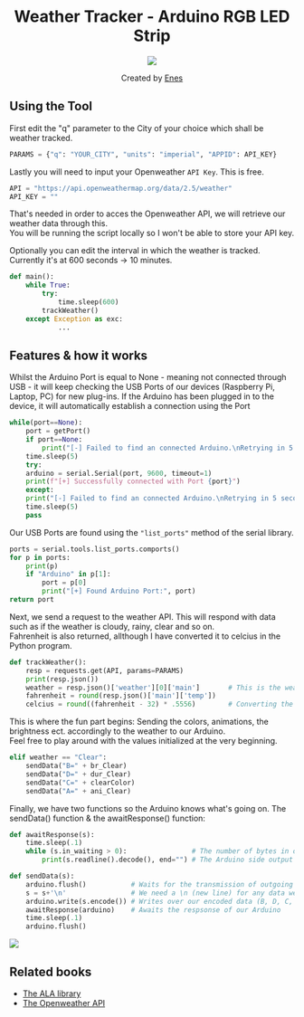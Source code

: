 <h1 align="center">Weather Tracker - Arduino RGB LED Strip</h1>

<div align="center">
  <img src="https://media.discordapp.net/attachments/914194110330576906/995748567090216970/unknown.png?width=500&height=374" id="center">
  <p align="center">
    Created by <a href="https://enes.vip" target="_blank">Enes</a>
  </p>
</div>

## Using the Tool

First edit the "q" parameter to the City of your choice which shall be weather tracked.
```python
PARAMS = {"q": "YOUR_CITY", "units": "imperial", "APPID": API_KEY}
```

Lastly you will need to input your Openweather `API Key`. This is free.
```python
API = "https://api.openweathermap.org/data/2.5/weather"
API_KEY = ""
```

That's needed in order to acces the Openweather API, we will retrieve our weather data through this.<br/>You will be running the script locally so I won't be able to store your API key.

Optionally you can edit the interval in which the weather is tracked. Currently it's at 600 seconds -> 10 minutes.
```python
def main():
    while True:
        try:
            time.sleep(600)
	    trackWeather()
	except Exception as exc:
            ...
```

## Features & how it works

Whilst the Arduino Port is equal to None - meaning not connected through USB - it will keep checking the USB Ports of our devices (Raspberry Pi, Laptop, PC) for new plug-ins. If the Arduino has been plugged in to the device, it will automatically establish a connection using the Port
```python
while(port==None):
    port = getPort()
    if port==None:
        print("[-] Failed to find an connected Arduino.\nRetrying in 5 seconds..")
	time.sleep(5)
    try:
	arduino = serial.Serial(port, 9600, timeout=1)
	print(f"[+] Successfully connected with Port {port}")
    except:
	print("[-] Failed to find an connected Arduino.\nRetrying in 5 seconds..")
	time.sleep(5)
	pass
```

Our USB Ports are found using the `"list_ports"` method of the serial library.
```python
ports = serial.tools.list_ports.comports()
for p in ports:
    print(p)
    if "Arduino" in p[1]:
        port = p[0]
        print("[+] Found Arduino Port:", port)
return port
```

Next, we send a request to the weather API. This will respond with data such as if the weather is cloudy, rainy, clear and so on.<br/> Fahrenheit is also returned, allthough I have converted it to celcius in the Python program.
```python
def trackWeather():
    resp = requests.get(API, params=PARAMS)
    print(resp.json())
    weather = resp.json()['weather'][0]['main']       # This is the weather status
    fahrenheit = round(resp.json()['main']['temp'])
    celcius = round((fahrenheit - 32) * .5556)        # Converting the Fahrenheit to Celcius
```

This is where the fun part begins: Sending the colors, animations, the brightness ect. accordingly to the weather to our Arduino.<br/>Feel free to play around with the values initialized at the very beginning.
```python
elif weather == "Clear":
    sendData("B=" + br_Clear)
    sendData("D=" + dur_Clear)
    sendData("C=" + clearColor)
    sendData("A=" + ani_Clear)
```

Finally, we have two functions so the Arduino knows what's going on. The sendData() function & the awaitResponse() function:
```python
def awaitResponse(s):
    time.sleep(.1)
    while (s.in_waiting > 0):                # The number of bytes in our input buffer
        print(s.readline().decode(), end="") # The Arduino side output

def sendData(s):
    arduino.flush()           # Waits for the transmission of outgoing serial data to complete
    s = s+'\n'                # We need a \n (new line) for any data we send, Arduino logic
    arduino.write(s.encode()) # Writes over our encoded data (B, D, C, A, P) in bytes
    awaitResponse(arduino)    # Awaits the respsonse of our Arduino
    time.sleep(.1)
    arduino.flush()
```

<img src="https://media.discordapp.net/attachments/914194110330576906/995750084157386822/unknown.png" id="center">

## Related books
- [The ALA library](https://github.com/bportaluri/ALA)
- [The Openweather API](https://openweathermap.org/api)
